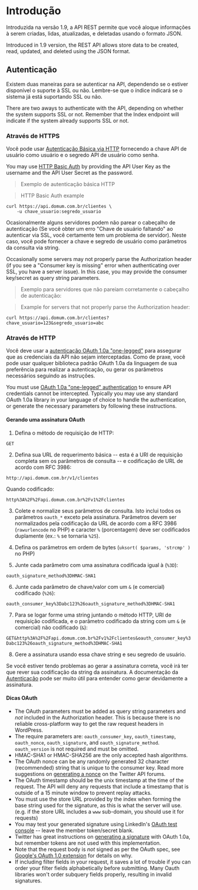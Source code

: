 
# Introdução #

Introduzida na versão 1.9, a API REST permite que você aloque informações à serem criadas, lidas, atualizadas, e deletadas usando o formato JSON.

Introduced in 1.9 version, the REST API allows store data to be created, read, updated, and deleted using the JSON format.

## Autenticação ##

Existem duas maneiras para se autenticar na API, dependendo se o estiver disponível o suporte à SSL ou não. Lembre-se que o índice indicará se o sistema já está suportando SSL ou não. 

There are two aways to authenticate with the API, depending on whether the system supports SSL or not. Remember that the Index endpoint will indicate if the system already supports SSL or not.

### Através de HTTPS ###

Você pode usar [Autenticação Básica via HTTP](http://en.wikipedia.org/wiki/Basic_access_authentication) fornecendo a chave API de usuário como usuário e o segredo API de usuário como senha.

You may use [HTTP Basic Auth](http://en.wikipedia.org/wiki/Basic_access_authentication) by providing the API User Key as the username and the API User Secret as the password.

> Exemplo de autenticação básica HTTP

> HTTP Basic Auth example

```shell
curl https://api.domum.com.br/clientes \
    -u chave_usuario:segredo_usuario
```

Ocasionalmente alguns servidores podem não parear o cabeçalho de autenticação (Se você obter um erro "Chave de usuário faltando" ao autenticar via SSL, você certamente tem um problema de servidor). Neste caso, você pode fornecer a chave e segredo de usuário como parâmetros da consulta via string.

Occasionally some servers may not properly parse the Authorization header (if you see a "Consumer key is missing" error when authenticating over SSL, you have a server issue). In this case, you may provide the consumer key/secret as query string parameters.

> Exemplo para servidores que não pareiam corretamente o cabeçalho de autenticação:

> Example for servers that not properly parse the Authorization header:

```shell
curl https://api.domum.com.br/clientes?chave_usuario=123&segredo_usuario=abc
```

### Através de HTTP ###

Você deve usar a [autenticação OAuth 1.0a "one-legged"](http://tools.ietf.org/html/rfc5849) para assegurar que as credenciais da API não sejam interceptadas. Como de praxe, você pode usar qualquer biblioteca padrão OAuth 1.0a da linguagem de sua preferência para realizar a autenticação, ou gerar os parâmetros necessários seguindo as instruções.

You must use [OAuth 1.0a "one-legged" authentication](http://tools.ietf.org/html/rfc5849) to ensure API credentials cannot be intercepted. Typically you may use any standard OAuth 1.0a library in your language of choice to handle the authentication, or generate the necessary parameters by following these instructions.

#### Gerando uma assinatura OAuth ####

1) Defina o método de requisição de HTTP:

`GET`

2) Defina sua URL de requerimento básica -- esta é a URI de requisição completa sem os parâmetros de consulta -- e codificação de URL de acordo com RFC 3986:

`http://api.domum.com.br/v1/clientes`

Quando codificado:

`http%3A%2F%2Fapi.domum.com.br%2Fv1%2Fclientes`

3) Colete e normalize seus parâmetros de consulta. Isto inclui todos os parâmetros `oauth_*` exceto pela assinatura. Parâmetros devem ser normalizados pela codificação da URL de acordo com a RFC 3986 (`rawurlencode` no PHP) e caracter `%` (porcentagem) deve ser codificados duplamente (ex.: `%` se tornaria `%25`).

4) Defina os parâmetros em ordem de bytes (`uksort( $params, 'strcmp' )` no PHP)

5) Junte cada parâmetro com uma assinatura codificada igual à (`%3D`):

`oauth_signature_method%3DHMAC-SHA1`

6) Junte cada parâmetro de chave/valor com um `&` (e comercial) codificado (`%26`):

`oauth_consumer_key%3Dabc123%26oauth_signature_method%3DHMAC-SHA1`

7) Para se logar forme uma string juntando o método HTTP, URI de requisição codificada, e o parâmetro codificado da string com um `&` (e comercial) não codificado (`&`):

`GET&http%3A%2F%2Fapi.domum.com.br%2Fv1%2Fclientes&oauth_consumer_key%3Dabc123%26oauth_signature_method%3DHMAC-SHA1`

8) Gere a assinatura usando essa chave string e seu segredo de usuário. 

Se você estiver tendo problemas ao gerar a assinatura correta, você irá ter que rever sua codificação da string da assinatura. A documentação da [Autenticação](https://github.com/woothemes/woocommerce/blob/master/includes/api/class-wc-api-authentication.php#L177) pode ser muito útil para entender como gerar devidamente a assinatura.

#### Dicas OAuth ####

* The OAuth parameters must be added as query string parameters and *not* included in the Authorization header. This is because there is no reliable cross-platform way to get the raw request headers in WordPress.
* The require parameters are: `oauth_consumer_key`, `oauth_timestamp`, `oauth_nonce`, `oauth_signature`, and `oauth_signature_method`. `oauth_version` is not required and must be omitted.
* HMAC-SHA1 or HMAC-SHA256 are the only accepted hash algorithms.
* The OAuth nonce can be any randomly generated 32 character (recommended) string that is unique to the consumer key. Read more suggestions on [generating a nonce](https://dev.twitter.com/discussions/12445) on the Twitter API forums.
* The OAuth timestamp should be the unix timestamp at the time of the request. The API will deny any requests that include a timestamp that is outside of a 15 minute window to prevent replay attacks.
* You must use the store URL provided by the index when forming the base string used for the signature, as this is what the server will use. (e.g. if the store URL includes a `www` sub-domain, you should use it for requests)
* You may test your generated signature using LinkedIn's [OAuth test console](http://developer.linkedinlabs.com/oauth-test/) -- leave the member token/secret blank.
* Twitter has great instructions on [generating a signature](https://dev.twitter.com/docs/auth/creating-signature) with OAuth 1.0a, but remember tokens are not used with this implementation.
* Note that the request body is *not* signed as per the OAuth spec, see [Google's OAuth 1.0 extension](https://oauth.googlecode.com/svn/spec/ext/body_hash/1.0/oauth-bodyhash.html) for details on why.
* If including filter fields in your request, it saves a lot of trouble if you can order your filter fields alphabetically before submitting. Many Oauth libraries won't order subquery fields properly, resulting in invalid signatures.

